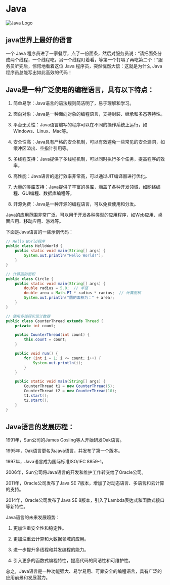 # Java
![Java Logo](https://logos-marques.com/wp-content/uploads/2021/03/Java-Logo.png)

## java世界上最好的语言

一个 Java 程序员进了一家餐厅，点了一份面条，然后对服务员说：“请把面条分成两个线程，一个线程吃，另一个线程盯着看，等第一个打嗝了再吃第二个！”服务员听完后，惊愕地看着这位 Java 程序员，突然恍然大悟：这就是为什么 Java 程序员总能写出如此高效的代码！

## Java是一种广泛使用的编程语言，具有以下特点：


1. 简单易学：Java语言的语法规则简洁明了，易于理解和学习。

2. 面向对象：Java是一种面向对象的编程语言，支持封装、继承和多态等特性。

3. 平台无关性：Java语言编写的程序可以在不同的操作系统上运行，如Windows、Linux、Mac等。

4. 安全性高：Java具有严格的安全机制，可以有效避免一些常见的安全漏洞，如缓冲区溢出、空指针引用等。

5. 多线程支持：Java提供了多线程机制，可以同时执行多个任务，提高程序的效率。

6. 高性能：Java语言的运行效率非常高，可以通过JIT编译器进行优化。

7. 大量的类库支持：Java提供了丰富的类库，涵盖了各种开发领域，如网络编程、GUI编程、数据库编程等。

8. 开源免费：Java是一种开源的编程语言，可以免费使用和分发。

Java的应用范围非常广泛，可以用于开发各种类型的应用程序，如Web应用、桌面应用、移动应用、游戏等。

下面是Java语言的一些示例代码：

```java
// Hello World程序
public class HelloWorld {
    public static void main(String[] args) {
        System.out.println("Hello World!");
    }
}

// 计算圆的面积
public class Circle {
    public static void main(String[] args) {
        double radius = 5.0;  // 半径
        double area = Math.PI * radius * radius;  // 计算面积
        System.out.println("圆的面积为：" + area);
    }
}

// 使用多线程实现计数器
public class CounterThread extends Thread {
    private int count;

    public CounterThread(int count) {
        this.count = count;
    }

    public void run() {
        for (int i = 1; i <= count; i++) {
            System.out.println(i);
        }
    }

    public static void main(String[] args) {
        CounterThread t1 = new CounterThread(5);
        CounterThread t2 = new CounterThread(10);
        t1.start();
        t2.start();
    }
}
```

## Java语言的发展历程：

1991年，Sun公司的James Gosling等人开始研发Oak语言。

1995年，Oak语言更名为Java语言，并发布了第一个版本。

1997年，Java语言成为国际标准ISO/IEC 8859-1。

2006年，Sun公司将Java语言的开发和维护工作转交给了Oracle公司。

2011年，Oracle公司发布了Java SE 7版本，增加了对动态语言、多语言和云计算的支持。

2014年，Oracle公司发布了Java SE 8版本，引入了Lambda表达式和函数式接口等新特性。

Java语言的未来发展趋势：

1. 更加注重安全性和稳定性。

2. 更加注重云计算和大数据领域的应用。

3. 进一步提升多线程和并发编程的能力。

4. 引入更多的函数式编程特性，提高代码的简洁性和可维护性。

总之，Java语言是一种功能强大、易学易用、可靠安全的编程语言，具有广泛的应用前景和发展潜力。

